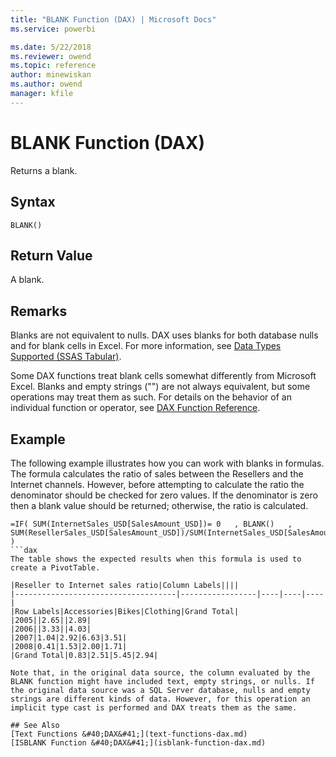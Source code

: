 ```yaml
---
title: "BLANK Function (DAX) | Microsoft Docs"
ms.service: powerbi 

ms.date: 5/22/2018
ms.reviewer: owend
ms.topic: reference
author: minewiskan
ms.author: owend
manager: kfile
---
```

# BLANK Function (DAX)
Returns a blank.  
  
## Syntax  
  
```dax
BLANK()  
```
  
## Return Value  
A blank.  
  
## Remarks  
Blanks are not equivalent to nulls. DAX uses blanks for both database nulls and for blank cells in Excel. For more information, see [Data Types Supported (SSAS Tabular)](https://msdn.microsoft.com/en-us/92993f7b-7243-4aec-906d-0b0379798242).  
  
Some DAX functions treat blank cells somewhat differently from Microsoft Excel. Blanks and empty strings ("") are not always equivalent, but some operations may treat them as such. For details on the behavior of an individual function or operator, see [DAX Function Reference](dax-function-reference.md).  
  
## Example  
The following example illustrates how you can work with blanks in formulas. The formula calculates the ratio of sales between the Resellers and the Internet channels. However, before attempting to calculate the ratio the denominator should be checked for zero values. If the denominator is zero then a blank value should be returned; otherwise, the ratio is calculated.  
  
```dax
=IF( SUM(InternetSales_USD[SalesAmount_USD])= 0   , BLANK()   , SUM(ResellerSales_USD[SalesAmount_USD])/SUM(InternetSales_USD[SalesAmount_USD])   )  
```dax
The table shows the expected results when this formula is used to create a PivotTable.  
  
|Reseller to Internet sales ratio|Column Labels||||  
|------------------------------------|-----------------|----|----|----|  
|Row Labels|Accessories|Bikes|Clothing|Grand Total|  
|2005||2.65||2.89|  
|2006||3.33||4.03|  
|2007|1.04|2.92|6.63|3.51|  
|2008|0.41|1.53|2.00|1.71|  
|Grand Total|0.83|2.51|5.45|2.94|  
  
Note that, in the original data source, the column evaluated by the BLANK function might have included text, empty strings, or nulls. If the original data source was a SQL Server database, nulls and empty strings are different kinds of data. However, for this operation an implicit type cast is performed and DAX treats them as the same.  
  
## See Also  
[Text Functions &#40;DAX&#41;](text-functions-dax.md)  
[ISBLANK Function &#40;DAX&#41;](isblank-function-dax.md)  
  
